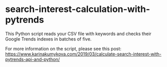 # search-interest-calculation-with-pytrends
This Python script reads your CSV file with keywords and checks their Google Trends indexes in batches of five. 

For more information on the script, please see this post: https://www.karinakumykova.com/2019/03/calculate-search-interest-with-pytrends-api-and-python/
